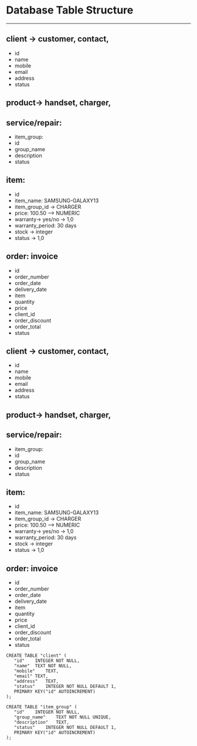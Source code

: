 
# Database Table Structure
 -------------------------------
 
 ## client -> customer, contact,
 - id
 - name
 - mobile
 - email
 - address 
 - status
 
 ## product-> handset, charger, 
 ## service/repair: 
 
-  item_group:
- id
- group_name
- description
- status
 
 ## item: 
 - id
 - item_name: SAMSUNG-GALAXY13
 - item_group_id -> CHARGER
 - price: 100.50 --> NUMERIC
 - warranty-> yes/no -> 1,0
 - warranty_period: 30 days
 - stock -> integer
 - status -> 1,0
 
 
 ## order: invoice
 - id
 - order_number
 - order_date
 - delivery_date
 - item
 - quantity
 - price
 - client_id
 - order_discount
 - order_total
 - status

 ## client -> customer, contact,
 - id
 - name
 - mobile
 - email
 - address 
 - status
 
 ## product-> handset, charger, 
 ## service/repair: 
 
 - item_group:
 - id
 - group_name
 - description
 - status
 
 ## item: 
 - id
 - item_name: SAMSUNG-GALAXY13
 - item_group_id -> CHARGER
 - price: 100.50 --> NUMERIC
 - warranty-> yes/no -> 1,0
 - warranty_period: 30 days
 - stock -> integer
 - status -> 1,0
 
 
 ## order: invoice
 - id
 - order_number
 - order_date
 - delivery_date
 - item
 - quantity
 - price
 - client_id
 - order_discount
 - order_total
 - status
 
 
 ```
 CREATE TABLE "client" (
	"id"	INTEGER NOT NULL,
	"name"	TEXT NOT NULL,
	"mobile"	TEXT,
	"email"	TEXT,
	"address"	TEXT,
	"status"	INTEGER NOT NULL DEFAULT 1,
	PRIMARY KEY("id" AUTOINCREMENT)
);

CREATE TABLE "item_group" (
	"id"	INTEGER NOT NULL,
	"group_name"	TEXT NOT NULL UNIQUE,
	"description"	TEXT,
	"status"	INTEGER NOT NULL DEFAULT 1,
	PRIMARY KEY("id" AUTOINCREMENT)
);
```
